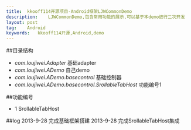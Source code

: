 ```yaml
---
title:  kkooff114开源项目-Android框架LJWCommonDemo
description:    LJWCommonDemo,包含常用功能的展示,可以基于本demo进行二次开发
layout: post
tag:    Android
keywords:   kkooff114开源,Android,demo
---
```


##目录结构
- *com.loujiwei.Adapter*    基础adapter
- *com.loujiwei.ADemo*  自己demo
- *com.loujiwei.ADemo.basecontrol*  基础控制器
- *com.loujiwei.ADemo.basecontrol.SrollableTabHost* 功能编号1


##功能编号
+ 1 SrollableTabHost

##log
2013-9-28   完成基础框架搭建
2013-9-28   完成SrollableTabHost集成
